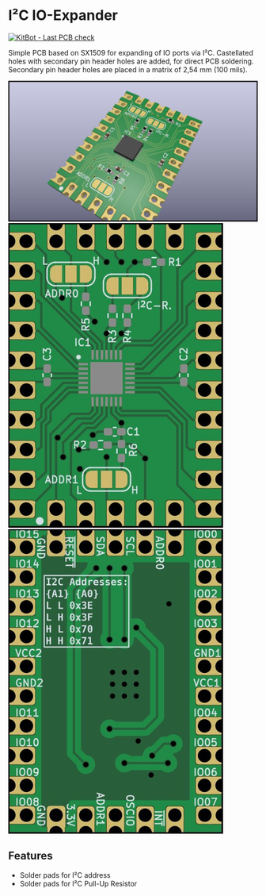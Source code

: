 # I²C IO-Expander

[![KitBot - Last PCB check](https://github.com/fanningert/kicad_pcb_ioexpander/actions/workflows/fabrication_check.yaml/badge.svg?branch=main)](https://github.com/fanningert/kicad_pcb_ioexpander/actions/workflows/fabrication_check.yaml)

Simple PCB based on SX1509 for expanding of IO ports via I²C. Castellated holes with secondary pin header holes are added, for direct PCB soldering. Secondary pin header holes are placed in a matrix of 2,54 mm (100 mils).

![3D render of PCB](doc/assets/pcb-3d.png)
![PCB Top](doc/assets/pcb-top.jpg)
![PCB Bottom](doc/assets/pcb-bottom.jpg)

## Features

* Solder pads for I²C address
* Solder pads for I²C Pull-Up Resistor
